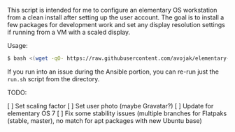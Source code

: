 This script is intended for me to configure an elementary OS workstation from a clean install after setting up the user account. The goal is to install a few packages for development work and set any display resolution settings if running from a VM with a scaled display.

Usage:

```bash
$ bash <(wget -qO- https://raw.githubusercontent.com/avojak/elementary-os-config/master/download-and-run.sh)
```

If you run into an issue during the Ansible portion, you can re-run just the `run.sh` script from the directory.

TODO:

[ ] Set scaling factor
[ ] Set user photo (maybe Gravatar?)
[ ] Update for elementary OS 7
[ ] Fix some stability issues (multiple branches for Flatpaks (stable, master), no match for apt packages with new Ubuntu base)